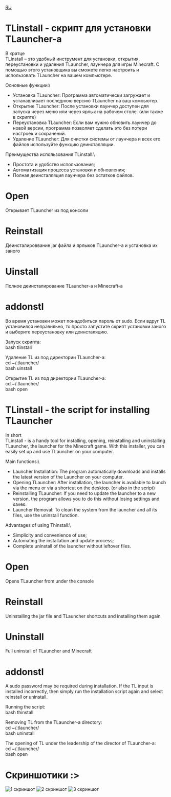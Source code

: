 [RU](https://github.com/zaqygo/tlinstaller/tree/main?tab=readme-ov-file#tlinstall---скрипт-для-установки-tlauncher-а)

# TLinstall - скрипт для установки TLauncher-а
В кратце\
TLinstall – это удобный инструмент для установки, открытия, переустановки и удаления TLauncher, лаунчера для игры Minecraft. С помощью этого установщика вы сможете легко настроить и использовать TLauncher на вашем компьютере.

Основные функции:\
* Установка TLauncher: Программа автоматически загружает и устанавливает последнюю версию TLauncher на ваш компьютер.
* Открытие TLauncher: После установки лаунчер доступен для запуска через меню или через ярлык на рабочем столе. (или также в скрипте)
* Переустановка TLauncher: Если вам нужно обновить лаунчер до новой версии, программа позволяет сделать это без потери настроек и сохранений.
* Удаление TLauncher: Для очистки системы от лаунчера и всех его файлов используйте функцию деинсталляции.

Преимущества использования TLinstall:\
* Простота и удобство использования;
* Автоматизация процесса установки и обновления;
* Полная деинсталляция лаунчера без остатков файлов.

# Open
Открывает TLauncher из под консоли

# Reinstall
Деинсталироввание jar файла и ярлыков TLauncher-а и установка их заного

# Uinstall
Полное деинсталирование TLauncher-а и Minecraft-а

# addonstl
Во время установки может понадобиться пароль от sudo. 
Если вдруг TL установился неправильно, то просто запустите скрипт установки заного и выберите переустановку или деинсталяцию.

Запуск скрипта:\
bash tlinstall

Удаление TL из под директории TLauncher-а:\
cd ~/.tlauncher/\
bash uinstall

Открытие TL из под директории TLauncher-а:\
cd ~/.tlauncher/\
bash open


# TLinstall - the script for installing TLauncher
In short\
TLinstall - is a handy tool for installing, opening, reinstalling and uninstalling TLauncher, the launcher for the Minecraft game. With this installer, you can easily set up and use TLauncher on your computer.

Main functions:\
* Launcher Installation: The program automatically downloads and installs the latest version of the Launcher on your computer.
* Opening TLauncher: After installation, the launcher is available to launch via the menu or via a shortcut on the desktop. (or also in the script)
* Reinstalling TLauncher: If you need to update the launcher to a new version, the program allows you to do this without losing settings and saves.
* Launcher Removal: To clean the system from the launcher and all its files, use the uninstall function.

Advantages of using Thinstall:\
* Simplicity and convenience of use;
* Automating the installation and update process;
* Complete uninstall of the launcher without leftover files.

# Open
Opens TLauncher from under the console

# Reinstall
Uninstalling the jar file and TLauncher shortcuts and installing them again

# Uninstall
Full uninstall of TLauncher and Minecraft

#  addonstl
A sudo password may be required during installation. 
If the TL input is installed incorrectly, then simply run the installation script again and select reinstall or uninstall.

Running the script:\
bash thinstall

Removing TL from the TLauncher-a directory:\
cd ~/.tlauncher/\
bash uninstall

The opening of TL under the leadership of the director of TLauncher-a:\
cd ~/.tlauncher/\
bash open

# Скриншотики :>
![1 скриншот](https://i.ibb.co/jRW1zQ7/2024-09-28-23-42-57.png "Начало установки")
![2 скриншот](https://i.ibb.co/n1D7G25/2024-09-28-23-44-32.png "Установка")
![3 скриншот](https://i.ibb.co/wBfXd4t/2024-09-28-23-45-51.png "Полное меню")  
